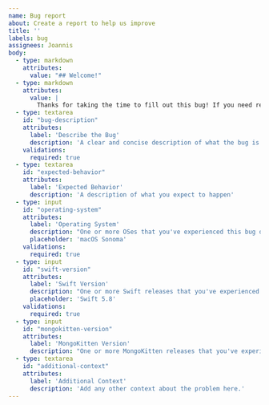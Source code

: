 ```yaml
---
name: Bug report
about: Create a report to help us improve
title: ''
labels: bug
assignees: Joannis
body:
  - type: markdown
    attributes:
      value: "## Welcome!"
  - type: markdown
    attributes:
      value: |
        Thanks for taking the time to fill out this bug! If you need real-time help, join us on Discord.
  - type: textarea
    id: "bug-description"
    attributes:
      label: 'Describe the Bug'
      description: 'A clear and concise description of what the bug is'
    validations:
      required: true
  - type: textarea
    id: "expected-behavior"
    attributes:
      label: 'Expected Behavior'
      description: 'A description of what you expect to happen'
  - type: input
    id: "operating-system"
    attributes:
      label: 'Operating System'
      description: "One or more OSes that you've experienced this bug on."
      placeholder: 'macOS Sonoma'
    validations:
      required: true
  - type: input
    id: "swift-version"
    attributes:
      label: 'Swift Version'
      description: "One or more Swift releases that you've experienced this bug on."
      placeholder: 'Swift 5.8'
    validations:
      required: true
  - type: input
    id: "mongokitten-version"
    attributes:
      label: 'MongoKitten Version'
      description: "One or more MongoKitten releases that you've experienced this bug on."
  - type: textarea
    id: "additional-context"
    attributes:
      label: 'Additional Context'
      description: 'Add any other context about the problem here.'
---
```

